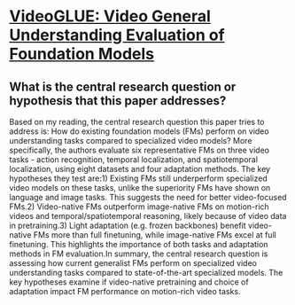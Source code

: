 # [VideoGLUE: Video General Understanding Evaluation of Foundation Models](https://arxiv.org/abs/2307.03166)

## What is the central research question or hypothesis that this paper addresses?

Based on my reading, the central research question this paper tries to address is: How do existing foundation models (FMs) perform on video understanding tasks compared to specialized video models? More specifically, the authors evaluate six representative FMs on three video tasks - action recognition, temporal localization, and spatiotemporal localization, using eight datasets and four adaptation methods. The key hypotheses they test are:1) Existing FMs still underperform specialized video models on these tasks, unlike the superiority FMs have shown on language and image tasks. This suggests the need for better video-focused FMs.2) Video-native FMs outperform image-native FMs on motion-rich videos and temporal/spatiotemporal reasoning, likely because of video data in pretraining.3) Light adaptation (e.g. frozen backbones) benefit video-native FMs more than full finetuning, while image-native FMs excel at full finetuning. This highlights the importance of both tasks and adaptation methods in FM evaluation.In summary, the central research question is assessing how current generalist FMs perform on specialized video understanding tasks compared to state-of-the-art specialized models. The key hypotheses examine if video-native pretraining and choice of adaptation impact FM performance on motion-rich video tasks.
